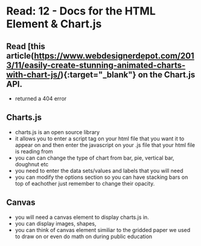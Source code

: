 # Read: 12 - Docs for the HTML <canvas> Element & Chart.js
## Read [this article(https://www.webdesignerdepot.com/2013/11/easily-create-stunning-animated-charts-with-chart-js/){:target="_blank"} on the Chart.js API.
* returned a 404 error
## Charts.js
* charts.js is an open source library
* it allows you to enter a script tag on your html file that you want it to appear on and then enter the javascript on your .js file that your html file is reading from
* you can can change the type of chart from bar, pie, vertical bar, doughnut etc 
* you need to enter the data sets/values and labels that you will need
* you can modify the options section so you can have stacking bars on top of eachother just remember to change their opacity.
## Canvas
* you will need a canvas element to display charts.js in.
* you can display images, shapes, 
* you can think of canvas element similiar to the gridded paper we used to draw on or even do math on during public education
